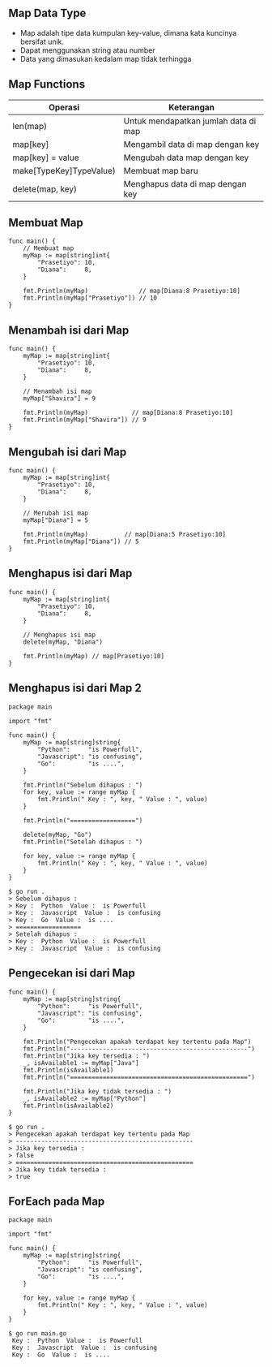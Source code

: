 ## Map Data Type
- Map adalah tipe data kumpulan key-value, dimana kata kuncinya bersifat unik.
- Dapat menggunakan string atau number
- Data yang dimasukan kedalam map tidak terhingga

## Map Functions
| Operasi | Keterangan |
| --- | --- |
| len(map) | Untuk mendapatkan jumlah data di map |
| map[key] | Mengambil data di map dengan key |
| map[key] = value | Mengubah data map dengan key |
| make[TypeKey]TypeValue) | Membuat map baru |
| delete(map, key) | Menghapus data di map dengan key |

## Membuat Map
```golang
func main() {
	// Membuat map
	myMap := map[string]int{
		"Prasetiyo": 10,
		"Diana":     8,
	}

	fmt.Println(myMap)              // map[Diana:8 Prasetiyo:10]
	fmt.Println(myMap["Prasetiyo"]) // 10
}
```

## Menambah isi dari Map
``` golang
func main() {
	myMap := map[string]int{
		"Prasetiyo": 10,
		"Diana":     8,
	}

	// Menambah isi map
	myMap["Shavira"] = 9

	fmt.Println(myMap)            // map[Diana:8 Prasetiyo:10]
	fmt.Println(myMap["Shavira"]) // 9
}
```

## Mengubah isi dari Map
``` golang
func main() {
	myMap := map[string]int{
		"Prasetiyo": 10,
		"Diana":     8,
	}

	// Merubah isi map
	myMap["Diana"] = 5

	fmt.Println(myMap)          // map[Diana:5 Prasetiyo:10]
	fmt.Println(myMap["Diana"]) // 5
}
```

## Menghapus isi dari Map
```golang
func main() {
	myMap := map[string]int{
		"Prasetiyo": 10,
		"Diana":     8,
	}

	// Menghapus isi map
	delete(myMap, "Diana")

	fmt.Println(myMap) // map[Prasetiyo:10]
}
```

## Menghapus isi dari Map 2
```golang
package main

import "fmt"

func main() {
	myMap := map[string]string{
		"Python":     "is Powerfull",
		"Javascript": "is confusing",
		"Go":         "is ....",
	}

	fmt.Println("Sebelum dihapus : ")
	for key, value := range myMap {
		fmt.Println(" Key : ", key, " Value : ", value)
	}

	fmt.Println("==================")

	delete(myMap, "Go")
	fmt.Println("Setelah dihapus : ")

	for key, value := range myMap {
		fmt.Println(" Key : ", key, " Value : ", value)
	}
}
```
```
$ go run .
> Sebelum dihapus : 
> Key :  Python  Value :  is Powerfull    
> Key :  Javascript  Value :  is confusing
> Key :  Go  Value :  is ....
> ==================
> Setelah dihapus :
> Key :  Python  Value :  is Powerfull    
> Key :  Javascript  Value :  is confusing
```

## Pengecekan isi dari Map
``` golang
func main() {
	myMap := map[string]string{
		"Python":     "is Powerfull",
		"Javascript": "is confusing",
		"Go":         "is ....",
	}

	fmt.Println("Pengecekan apakah terdapat key tertentu pada Map")
	fmt.Println("-------------------------------------------------")
	fmt.Println("Jika key tersedia : ")
	_, isAvailable1 := myMap["Java"]
	fmt.Println(isAvailable1)
	fmt.Println("=================================================")

	fmt.Println("Jika key tidak tersedia : ")
	_, isAvailable2 := myMap["Python"]
	fmt.Println(isAvailable2)
}
```
```
$ go run .
> Pengecekan apakah terdapat key tertentu pada Map
> -------------------------------------------------
> Jika key tersedia :
> false
> =================================================
> Jika key tidak tersedia :
> true
```

## ForEach pada Map
``` golang
package main

import "fmt"

func main() {
	myMap := map[string]string{
		"Python":     "is Powerfull",
		"Javascript": "is confusing",
		"Go":         "is ....",
	}

	for key, value := range myMap {
		fmt.Println(" Key : ", key, " Value : ", value)
	}
}
```
```
$ go run main.go
 Key :  Python  Value :  is Powerfull
 Key :  Javascript  Value :  is confusing
 Key :  Go  Value :  is ....
```
